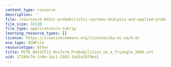 ```yaml
---
content_type: resource
description: ''
file: /courses/6-041sc-probabilistic-systems-analysis-and-applied-probability-fall-2013/1710dc7e1c0e1ac125831c63a2979ea1_MIT6_041SCF13_Uniform_Probabilities_on_a_Triangle_300k.srt
file_size: 32130
file_type: application/x-subrip
learning_resource_types: []
license: https://creativecommons.org/licenses/by-nc-sa/4.0/
ocw_type: OCWFile
resourcetype: Other
title: MIT6_041SCF13_Uniform_Probabilities_on_a_Triangle_300k.srt
uid: 1710dc7e-1c0e-1ac1-2583-1c63a2979ea1
---
```

